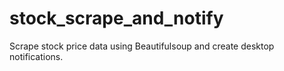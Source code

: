 # stock_scrape_and_notify
Scrape stock price data using Beautifulsoup and create desktop notifications.
